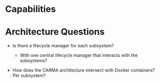 
# Capabilities


# Architecture Questions

* Is there a lifecycle manager for each subsystem?
    * With one central lifecycle manager that interacts with the subsystems?

* How does the CARMA architecture intersect with Docker containers?  Per subsystem?